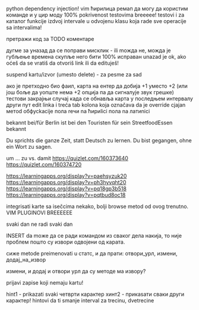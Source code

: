 python dependency injection!
vim ћирилица ремап да могу да користим команде и у цир моду
100% pokrivenost testovima breeeee!
testovi i za каталог funkcije
izdvoj intervale u odvojenu klasu koja rade sve operacije sa intervalima!


претражи код за TODO коментаре

дугме за уназад да се поправи мисклик - ili moжда не, можда је губљење времена скупље него бити 100% исправан
unazad je ok, ako oćeš da se vratiš da otvoriš link ili da edituješ!

suspend kartu/izvor (umesto delete) - za pesme za sad

ако је претходно био фаил, карта на ентер да добија +1 уместо +2 (или још боље да уопште нема +2 опција па да сигналује звук грешке)
тестови закрајњи случај када се обнавља карта у последњем интервалу други пут
edit linka i treća tab kolona koja označava da je override
сјаjan метod обфусkacije пола reчи na ћириlici пола na латиnici

bekannt bei/für
Berlin ist bei den Touristen für sein StreetfoodEssen bekannt

Du sprichts die ganze Zeit, statt Deutsch zu lernen.
Du bist gegangen, ohne ein Wort zu sagen.

um ... zu     vs.       damit
https://quizlet.com/160373640
https://quizlet.com/160374720


https://learningapps.org/display?v=paehsyzuk20
https://learningapps.org/display?v=ph3hyvqht20
https://learningapps.org/display?v=pq18gp3b518
https://learningapps.org/display?v=pqtbud8oc18

integrisati karte sa isečcima nekako, bolji browse metod od ovog trenutno.
VIM PLUGINOVI BREEEEEE


svaki dan ne radi svaki dan

INSERT da moже да се ради командом из сваког дела накија, то није проблем пошто су извори одвојени од карата.


сиже metode preimenovati u статс, и да прати: отвори_урл, измени, додај_на_извор


измени, и додај и отвори урл да су методе ма извору?

prijavi zapise koji nemaju kartu!


hint1 - prikazati svaki четврти карактер
хинт2 - прикаѕати сваки други карактер!
hintovi da ti smanje interval za trecinu, dvetrecine

